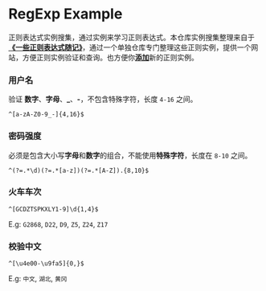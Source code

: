 RegExp Example
===

正则表达式实例搜集，通过实例来学习正则表达式。本仓库实例搜集整理来自于[**《一些正则表达式随记》**](https://github.com/jaywcjlove/handbook/blob/master/Javascript/%E4%B8%80%E4%BA%9B%E6%AD%A3%E5%88%99%E8%A1%A8%E8%BE%BE%E5%BC%8F%E9%9A%8F%E8%AE%B0.md)，通过一个单独仓库专门整理这些正则实例，提供一个网站，方便正则实例验证和查询。也方便你[**添加**](https://github.com/jaywcjlove/regexp-example/issues/new?labels=new&assignees=jaywcjlove&title=%E6%B7%BB%E5%8A%A0%E6%96%B0%E5%AE%9E%E4%BE%8B%EF%BC%9A)新的正则实例。

### 用户名

验证 **数字**、**字母**、**_**、**-**，不包含特殊字符，长度 `4-16` 之间。

```regex
^[a-zA-Z0-9_-]{4,16}$
```

### 密码强度

必须是包含大小写**字母**和**数字**的组合，不能使用**特殊字符**，长度在 `8-10` 之间。

```regex
^(?=.*\d)(?=.*[a-z])(?=.*[A-Z]).{8,10}$
```

### 火车车次

```regex
^[GCDZTSPKXLY1-9]\d{1,4}$
```

E.g: `G2868`, `D22`, `D9`, `Z5`, `Z24`, `Z17`

### 校验中文

```regex
^[\u4e00-\u9fa5]{0,}$
```

E.g: `中文`, `湖北`, `黄冈`